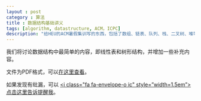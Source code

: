 ```yaml
---
layout : post
category : 算法
title : 数据结构基础讲义
tags: [algorithm, datastructure, ACM，ICPC]
description: "给HEU的ACM暑假集训写的东西，包括了数组、链表、队列、栈、二叉树、堆等内容。"
---
```


我们将讨论数据结构中最简单的内容，即线性表和树形结构，并增加一些补充内容。

文件为PDF格式，可以<a href="/DL/baseDataStructure.pdf">在这里查看</a>。

如果发现有纰漏，可以 <a href="mailto:liaotonglang@gmail.com?subject=from_pages"><i class="fa fa-envelope-o ic" style=”width=1.5em”></i>点击这里告诉提醒我</a>。
